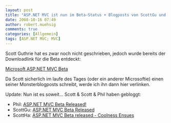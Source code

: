 ```yaml
---
layout: post
title: "ASP.NET MVC ist nun im Beta-Status + Blogposts von ScottGu und co."
date: 2008-10-16 07:49
author: robert.muehsig
comments: true
categories: [Allgemein]
tags: [ASP.NET MVC; MVC]
---
```

<p>Scott Guthrie hat es zwar noch nicht geschrieben, jedoch wurde bereits der Downloadlink für die Beta entdeckt:</p> <p><a href="http://www.microsoft.com/downloads/details.aspx?familyid=a24d1e00-cd35-4f66-baa0-2362bdde0766&amp;displaylang=en&amp;tm" target="_blank">Microsoft ASP.NET MVC Beta</a></p> <p>Da Scott sicherlich im laufe des Tages (oder ein anderer Microsoftie) einen seiner Monsterblogposts schreibt, werde ich ihn dann hier verlinken.</p> <p>Update: Nun ist es soweit... Scott &amp; Scott &amp; Phil haben gebloggt:</p> <ul> <li>Phil: <a href="http://www.haacked.com/archive/2008/10/16/aspnetmvc-beta-release.aspx">ASP.NET MVC Beta Released!</a></li> <li>ScottGu: <a href="http://weblogs.asp.net/scottgu/archive/2008/10/16/asp-net-mvc-beta-released.aspx">ASP.NET MVC Beta Released</a></li> <li>ScottHa: <a href="http://www.hanselman.com/blog/ASPNETMVCBetaReleasedCoolnessEnsues.aspx">ASP.NET MVC Beta released - Coolness Ensues</a></li></ul>
